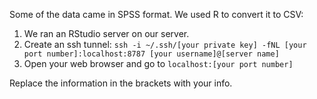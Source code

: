 
Some of the data came in SPSS format. We used R to convert it to CSV:

1. We ran an RStudio server on our server.
2. Create an ssh tunnel: ```ssh -i ~/.ssh/[your private key] -fNL [your port number]:localhost:8787 [your username]@[server name]```
3. Open your web browser and go to ```localhost:[your port number]```

Replace the information in the brackets with your info.


